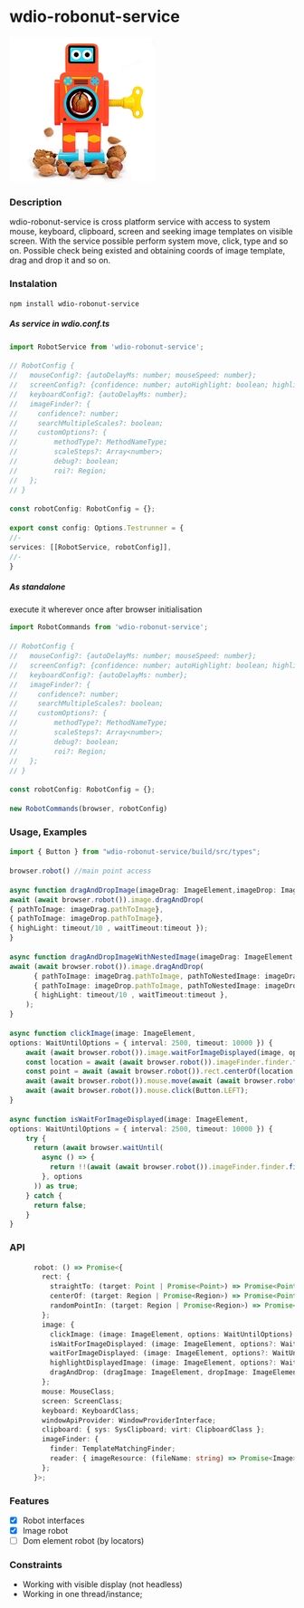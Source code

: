 # wdio-robonut-service

![image](READMELOGO.png)

### Description

wdio-robonut-service is cross platform service with access to system mouse, keyboard, clipboard, screen and seeking image templates on visible screen. With the service possible perform system move, click, type and so on. Possible check being existed and obtaining coords of image template, drag and drop it and so on.

### Instalation

```nodejs
npm install wdio-robonut-service
```

##### As service in wdio.conf.ts

```typescript
import RobotService from 'wdio-robonut-service';

// RobotConfig {
//   mouseConfig?: {autoDelayMs: number; mouseSpeed: number};
//   screenConfig?: {confidence: number; autoHighlight: boolean; highlightDurationMs: number; highlightOpacity: number; resourceDirectory:string};
//   keyboardConfig?: {autoDelayMs: number};
//   imageFinder?: {
//     confidence?: number;
//     searchMultipleScales?: boolean;
//     customOptions?: {
//         methodType?: MethodNameType;
//         scaleSteps?: Array<number>;
//         debug?: boolean;
//         roi?: Region;
//   };
// }

const robotConfig: RobotConfig = {};

export const config: Options.Testrunner = {
//-
services: [[RobotService, robotConfig]],
//-
}
```

##### As standalone

execute it wherever once after browser initialisation

```typescript
import RobotCommands from 'wdio-robonut-service';

// RobotConfig {
//   mouseConfig?: {autoDelayMs: number; mouseSpeed: number};
//   screenConfig?: {confidence: number; autoHighlight: boolean; highlightDurationMs: number; highlightOpacity: number; resourceDirectory:string};
//   keyboardConfig?: {autoDelayMs: number};
//   imageFinder?: {
//     confidence?: number;
//     searchMultipleScales?: boolean;
//     customOptions?: {
//         methodType?: MethodNameType;
//         scaleSteps?: Array<number>;
//         debug?: boolean;
//         roi?: Region;
//   };
// }

const robotConfig: RobotConfig = {};

new RobotCommands(browser, robotConfig)
```

### Usage, Examples

```typescript
import { Button } from "wdio-robonut-service/build/src/types";

browser.robot() //main point access

async function dragAndDropImage(imageDrag: ImageElement,imageDrop: ImageElement, timeout: number = 10000) {
await (await browser.robot()).image.dragAndDrop(
{ pathToImage: imageDrag.pathToImage},
{ pathToImage: imageDrop.pathToImage}, 
{ highLight: timeout/10 , waitTimeout:timeout });
}

async function dragAndDropImageWithNestedImage(imageDrag: ImageElement,imageDrop: ImageElement, timeout: number = 10000 ) {
await (await browser.robot()).image.dragAndDrop(
      { pathToImage: imageDrag.pathToImage, pathToNestedImage: imageDrag.pathToNestedImage },
      { pathToImage: imageDrop.pathToImage, pathToNestedImage: imageDrop.pathToNestedImage },
      { highLight: timeout/10 , waitTimeout:timeout },
    );
}

async function clickImage(image: ImageElement,  
options: WaitUntilOptions = { interval: 2500, timeout: 10000 }) {
    await (await browser.robot()).image.waitForImageDisplayed(image, options);
    const location = await (await browser.robot()).imageFinder.finder.findMatch({ needle: image.pathToImage });
    const point = await (await browser.robot()).rect.centerOf(location.location);
    await (await browser.robot()).mouse.move(await (await browser.robot()).rect.straightTo(point));
    await (await browser.robot()).mouse.click(Button.LEFT);
}

async function isWaitForImageDisplayed(image: ImageElement, 
options: WaitUntilOptions = { interval: 2500, timeout: 10000 }) {
    try {
      return (await browser.waitUntil(
        async () => {
          return !!(await (await browser.robot()).imageFinder.finder.findMatch({ needle: image.pathToImage })).location.left;
        }, options
      )) as true;
    } catch {
      return false;
    }
}
```

### API

```typescript
      robot: () => Promise<{
        rect: {
          straightTo: (target: Point | Promise<Point>) => Promise<Point[]>;
          centerOf: (target: Region | Promise<Region>) => Promise<Point>;
          randomPointIn: (target: Region | Promise<Region>) => Promise<Point>;
        };
        image: {
          clickImage: (image: ImageElement, options: WaitUntilOptions) => Promise<void>;
          isWaitForImageDisplayed: (image: ImageElement, options?: WaitUntilOptions) => Promise<boolean>;
          waitForImageDisplayed: (image: ImageElement, options?: WaitUntilOptions) => Promise<true | void>;
          highlightDisplayedImage: (image: ImageElement, options?: WaitUntilOptions & { highLight?: number }) => Promise<void>;
          dragAndDrop: (dragImage: ImageElement, dropImage: ImageElement, options?: RobotDragAndDropType) => Promise<void>;
        };
        mouse: MouseClass;
        screen: ScreenClass;
        keyboard: KeyboardClass;
        windowApiProvider: WindowProviderInterface;
        clipboard: { sys: SysClipboard; virt: ClipboardClass };
        imageFinder: {
          finder: TemplateMatchingFinder;
          reader: { imageResource: (fileName: string) => Promise<Image>; loadImage: (parameters: string) => Promise<Image>; saveImage: (parameters: ImageWriterParameters) => Promise<void> };
        };
      }>;
```

### Features

- [x] Robot interfaces
- [x] Image robot
- [ ] Dom element robot (by locators)

### Constraints

- Working with visible display (not headless)
- Working in one thread/instance;
